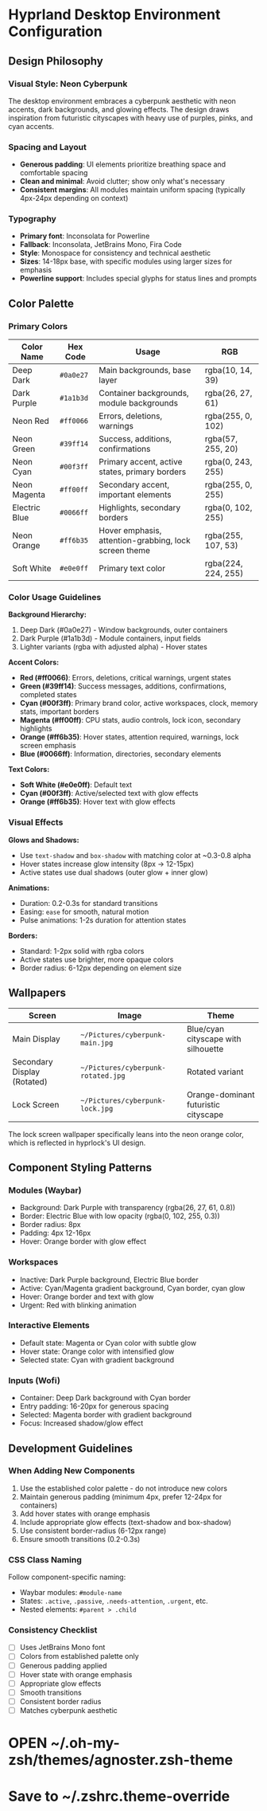 # Hyprland Desktop Environment Configuration

## Design Philosophy

### Visual Style: Neon Cyberpunk
The desktop environment embraces a cyberpunk aesthetic with neon accents, dark backgrounds, and glowing effects. The design draws inspiration from futuristic cityscapes with heavy use of purples, pinks, and cyan accents.

### Spacing and Layout
- **Generous padding**: UI elements prioritize breathing space and comfortable spacing
- **Clean and minimal**: Avoid clutter; show only what's necessary
- **Consistent margins**: All modules maintain uniform spacing (typically 4px-24px depending on context)

### Typography
- **Primary font**: Inconsolata for Powerline
- **Fallback**: Inconsolata, JetBrains Mono, Fira Code
- **Style**: Monospace for consistency and technical aesthetic
- **Sizes**: 14-18px base, with specific modules using larger sizes for emphasis
- **Powerline support**: Includes special glyphs for status lines and prompts

## Color Palette

### Primary Colors

| Color Name | Hex Code | Usage | RGB |
|------------|----------|-------|-----|
| Deep Dark | `#0a0e27` | Main backgrounds, base layer | rgba(10, 14, 39) |
| Dark Purple | `#1a1b3d` | Container backgrounds, module backgrounds | rgba(26, 27, 61) |
| Neon Red | `#ff0066` | Errors, deletions, warnings | rgba(255, 0, 102) |
| Neon Green | `#39ff14` | Success, additions, confirmations | rgba(57, 255, 20) |
| Neon Cyan | `#00f3ff` | Primary accent, active states, primary borders | rgba(0, 243, 255) |
| Neon Magenta | `#ff00ff` | Secondary accent, important elements | rgba(255, 0, 255) |
| Electric Blue | `#0066ff` | Highlights, secondary borders | rgba(0, 102, 255) |
| Neon Orange | `#ff6b35` | Hover emphasis, attention-grabbing, lock screen theme | rgba(255, 107, 53) |
| Soft White | `#e0e0ff` | Primary text color | rgba(224, 224, 255) |

### Color Usage Guidelines

**Background Hierarchy:**
1. Deep Dark (#0a0e27) - Window backgrounds, outer containers
2. Dark Purple (#1a1b3d) - Module containers, input fields
3. Lighter variants (rgba with adjusted alpha) - Hover states

**Accent Colors:**
- **Red (#ff0066)**: Errors, deletions, critical warnings, urgent states
- **Green (#39ff14)**: Success messages, additions, confirmations, completed states
- **Cyan (#00f3ff)**: Primary brand color, active workspaces, clock, memory stats, important borders
- **Magenta (#ff00ff)**: CPU stats, audio controls, lock icon, secondary highlights
- **Orange (#ff6b35)**: Hover states, attention required, warnings, lock screen emphasis
- **Blue (#0066ff)**: Information, directories, secondary elements

**Text Colors:**
- **Soft White (#e0e0ff)**: Default text
- **Cyan (#00f3ff)**: Active/selected text with glow effects
- **Orange (#ff6b35)**: Hover text with glow effects

### Visual Effects

**Glows and Shadows:**
- Use `text-shadow` and `box-shadow` with matching color at ~0.3-0.8 alpha
- Hover states increase glow intensity (8px → 12-15px)
- Active states use dual shadows (outer glow + inner glow)

**Animations:**
- Duration: 0.2-0.3s for standard transitions
- Easing: `ease` for smooth, natural motion
- Pulse animations: 1-2s duration for attention states

**Borders:**
- Standard: 1-2px solid with rgba colors
- Active states use brighter, more opaque colors
- Border radius: 6-12px depending on element size

## Wallpapers

| Screen | Image | Theme |
|--------|-------|-------|
| Main Display | `~/Pictures/cyberpunk-main.jpg` | Blue/cyan cityscape with silhouette |
| Secondary Display (Rotated) | `~/Pictures/cyberpunk-rotated.jpg` | Rotated variant |
| Lock Screen | `~/Pictures/cyberpunk-lock.jpg` | Orange-dominant futuristic cityscape |

The lock screen wallpaper specifically leans into the neon orange color, which is reflected in hyprlock's UI design.

## Component Styling Patterns

### Modules (Waybar)
- Background: Dark Purple with transparency (rgba(26, 27, 61, 0.8))
- Border: Electric Blue with low opacity (rgba(0, 102, 255, 0.3))
- Border radius: 8px
- Padding: 4px 12-16px
- Hover: Orange border with glow effect

### Workspaces
- Inactive: Dark Purple background, Electric Blue border
- Active: Cyan/Magenta gradient background, Cyan border, cyan glow
- Hover: Orange border and text with glow
- Urgent: Red with blinking animation

### Interactive Elements
- Default state: Magenta or Cyan color with subtle glow
- Hover state: Orange color with intensified glow
- Selected state: Cyan with gradient background

### Inputs (Wofi)
- Container: Deep Dark background with Cyan border
- Entry padding: 16-20px for generous spacing
- Selected: Magenta border with gradient background
- Focus: Increased shadow/glow effect

## Development Guidelines

### When Adding New Components
1. Use the established color palette - do not introduce new colors
2. Maintain generous padding (minimum 4px, prefer 12-24px for containers)
3. Add hover states with orange emphasis
4. Include appropriate glow effects (text-shadow and box-shadow)
5. Use consistent border-radius (6-12px range)
6. Ensure smooth transitions (0.2-0.3s)

### CSS Class Naming
Follow component-specific naming:
- Waybar modules: `#module-name`
- States: `.active`, `.passive`, `.needs-attention`, `.urgent`, etc.
- Nested elements: `#parent > .child`

### Consistency Checklist
- [ ] Uses JetBrains Mono font
- [ ] Colors from established palette only
- [ ] Generous padding applied
- [ ] Hover state with orange emphasis
- [ ] Appropriate glow effects
- [ ] Smooth transitions
- [ ] Consistent border radius
- [ ] Matches cyberpunk aesthetic

# OPEN ~/.oh-my-zsh/themes/agnoster.zsh-theme
# Save to ~/.zshrc.theme-override
